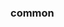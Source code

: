 <!-- Space: Hammerspoon -->
<!-- Parent: Project -->
<!-- Title: Project Examples -->

<!-- Label: Examples -->
<!-- Include: docs/disclaimer.md -->
<!-- Include: ac:toc -->

### common
